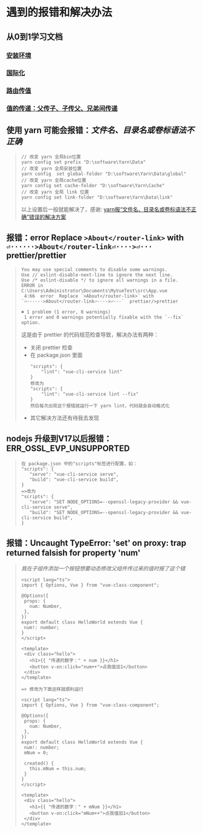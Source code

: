 # 遇到的报错和解决办法

## 从0到1学习文档
### [安装环境](./%E5%AE%89%E8%A3%85%E7%8E%AF%E5%A2%83.md)
### [国际化](./%E5%9B%BD%E9%99%85%E5%8C%96.md)
### [路由传值](./%E8%B7%AF%E7%94%B1%E4%BC%A0%E5%80%BC.md)
### [值的传递：父传子、子传父、兄弟间传递](./%E5%80%BC%E7%9A%84%E4%BC%A0%E9%80%92%EF%BC%9A%E7%88%B6%E4%BC%A0%E5%AD%90%E3%80%81%E5%AD%90%E4%BC%A0%E7%88%B6%E3%80%81%E5%85%84%E5%BC%9F%E9%97%B4%E4%BC%A0%E9%80%92.md)

## 使用 yarn 可能会报错：*文件名、目录名或卷标语法不正确*
>```
>// 改变 yarn 全局bin位置
>yarn config set prefix "D:\software\Yarn\Data"
>// 改变 yarn 全局安装位置
>yarn config  set global-folder "D:\software\Yarn\Data\global"
>// 改变 yarn 全局cache位置
>yarn config set cache-folder "D:\software\Yarn\Cache"
>// 改变 yarn 全局 link 位置
>yarn config set link-folder "D:\software\Yarn\Data\link"
>```
>以上设置后一般就能解决了，感谢: [yarn报“文件名、目录名或卷标语法不正确”错误的解决方案](https://juejin.cn/post/6844904111570190349)

## 报错：error  Replace `>About</router-link>` with `⏎······>About</router-link⏎····>⏎···`  prettier/prettier
>```
>You may use special comments to disable some warnings.
>Use // eslint-disable-next-line to ignore the next line.
>Use /* eslint-disable */ to ignore all warnings in a file.
>ERROR in
>C:\Users\Administrator\Documents\MyVueTest\src\App.vue
>  4:66  error  Replace `>About</router-link>` with `⏎······>About</router-link⏎····>⏎···`  prettier/>prettier
>
>✖ 1 problem (1 error, 0 warnings)
>  1 error and 0 warnings potentially fixable with the `--fix` option.
>```
>这是由于 prettier 的代码规范检查导致，解决办法有两种：
>- 关闭 prettier 检查
>- 在 package.json 里面
>    ```
>    "scripts": {
>        "lint": "vue-cli-service lint"
>    }
>    修改为
>    "scripts": {
>        "lint": "vue-cli-service lint --fix"
>    }
>    然后每次出现这个报错就运行一下 yarn lint，代码就会自动格式化
>    ```
>- 其它解决方法还有待我去发现

## nodejs 升级到V17以后报错：ERR_OSSL_EVP_UNSUPPORTED
>```
>在 package.json 中的"scripts"标签进行配置，如：
>"scripts": {
>    "serve": "vue-cli-service serve",
>    "build": "vue-cli-service build",
>}
>=>改为
>"scripts": {
>    "serve": "SET NODE_OPTIONS=--openssl-legacy-provider && vue-cli-service serve",
>    "build": "SET NODE_OPTIONS=--openssl-legacy-provider && vue-cli-service build",
>}
>```

## 报错：Uncaught TypeError: 'set' on proxy: trap returned falsish for property 'num'
>*我在子组件添加一个按钮想要动态修改父组件传过来的值时报了这个错*
>```src/components/HelloWorld.vue
><script lang="ts">
>import { Options, Vue } from "vue-class-component";
>
>@Options({
>  props: {
>    num: Number,
>  },
>})
>export default class HelloWorld extends Vue {
>  num!: number;
>}
></script>
>
><template>
>  <div class="hello">
>    <h1>{{ "传递的数字：" + num }}</h1>
>    <button v-on:click="num++">点我值加1</button>
>  </div>
></template>
>
>=> 修改为下面这样就顺利运行
>
><script lang="ts">
>import { Options, Vue } from "vue-class-component";
>
>@Options({
>  props: {
>    num: Number,
>  },
>})
>export default class HelloWorld extends Vue {
>  num!: number;
>  mNum = 0;
>
>  created() {
>    this.mNum = this.num;
>  }
>}
></script>
>
><template>
>  <div class="hello">
>    <h1>{{ "传递的数字：" + mNum }}</h1>
>    <button v-on:click="mNum++">点我值加1</button>
>  </div>
></template>
>```
